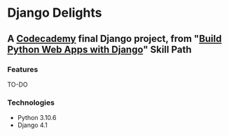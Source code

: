 # Django Delights
## A [Codecademy](https://www.codecademy.com/) final Django project, from "[Build Python Web Apps with Django](https://www.codecademy.com/learn/paths/build-python-web-apps-with-django)" Skill Path

### Features
TO-DO

### Technologies
- Python 3.10.6
- Django 4.1

